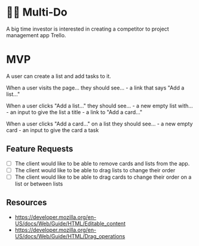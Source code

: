 # 📝📝 Multi-Do 

A big time investor is interested in creating a competitor to project management app Trello.

# MVP

A user can create a list and add tasks to it.

When a user visits the page...
    they should see...
    - a link that says "Add a list..."

When a user clicks "Add a list..."
    they should see...
    - a new empty list with...
    - an input to give the list a title
    - a link to "Add a card..."

When a user clicks "Add a card..." on a list
    they should see...
    - a new empty card
    - an input to give the card a task

## Feature Requests

- [ ] The client would like to be able to remove cards and lists from the app.
- [ ] The client would like to be able to drag lists to change their order
- [ ] The client would like to be able to drag cards to change their order on a list or between lists

## Resources
- https://developer.mozilla.org/en-US/docs/Web/Guide/HTML/Editable_content
- https://developer.mozilla.org/en-US/docs/Web/Guide/HTML/Drag_operations
